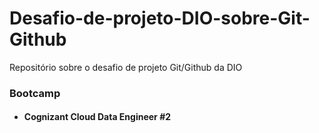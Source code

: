 # Desafio-de-projeto-DIO-sobre-Git-Github
Repositório sobre o desafio de projeto Git/Github da DIO

### Bootcamp
- #### Cognizant Cloud Data Engineer #2
 
